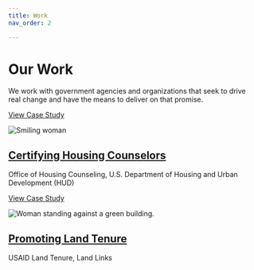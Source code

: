 ```yaml
---
title: Work
nav_order: 2

---
```


# Our Work

We work with government agencies and organizations that seek to drive real change and have the means to deliver on that promise.

[View Case Study](https://legacy.bixal.com/work/certifying-housing-counselors "Certifying Housing Counselors")

![Smiling woman](https://legacy.bixal.com/sites/default/files/styles/img_720x532/public/2017-10/HUD_Asset-new_1-sm_0%5B1%5D_0.png?itok=b9sFn4_A)

## [Certifying Housing Counselors](https://legacy.bixal.com/work/certifying-housing-counselors "View Case Study")

Office of Housing Counseling, U.S. Department of Housing and Urban Development (HUD)

[View Case Study](https://legacy.bixal.com/work/USAID "Promoting Land Tenure")

![Woman standing against a green building.](https://legacy.bixal.com/sites/default/files/styles/img_720x532/public/2017-04/16783740781_fe5e8c0f48_o.jpg?itok=rRb0FATN)

## [Promoting Land Tenure](https://legacy.bixal.com/work/USAID "View Case Study")

USAID Land Tenure, Land Links
<!--stackedit_data:
eyJoaXN0b3J5IjpbMTI2NDA2MzQ5NywxODg2OTExMjIxXX0=
-->